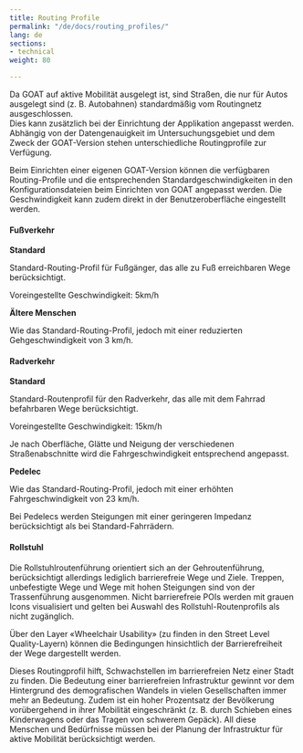 ```yaml
---
title: Routing Profile
permalink: "/de/docs/routing_profiles/"
lang: de
sections:
- technical
weight: 80

---
```

Da GOAT auf aktive Mobilität ausgelegt ist, sind Straßen, die nur für Autos ausgelegt sind (z. B. Autobahnen) standardmäßig vom Routingnetz ausgeschlossen.  
 Dies kann zusätzlich bei der Einrichtung der Applikation angepasst werden. Abhängig von der Datengenauigkeit im Untersuchungsgebiet und dem Zweck der GOAT-Version stehen unterschiedliche Routingprofile zur Verfügung.  
   
 Beim Einrichten einer eigenen GOAT-Version können die verfügbaren Routing-Profile und die entsprechenden Standardgeschwindigkeiten in den Konfigurationsdateien beim Einrichten von GOAT angepasst werden. Die Geschwindigkeit kann zudem direkt in der Benutzeroberfläche eingestellt werden.

#### Fußverkehr

<b>Standard</b>

Standard-Routing-Profil für Fußgänger, das alle zu Fuß erreichbaren Wege berücksichtigt.

Voreingestellte Geschwindigkeit: 5km/h

<b>Ältere Menschen</b>

Wie das Standard-Routing-Profil, jedoch mit einer reduzierten Gehgeschwindigkeit von 3 km/h.

#### Radverkehr

<b>Standard</b>

Standard-Routenprofil für den Radverkehr, das alle mit dem Fahrrad befahrbaren Wege berücksichtigt.

Voreingestellte Geschwindigkeit: 15km/h

Je nach Oberfläche, Glätte und Neigung der verschiedenen Straßenabschnitte wird die Fahrgeschwindigkeit entsprechend angepasst.

<b>Pedelec</b>

Wie das Standard-Routing-Profil, jedoch mit einer erhöhten Fahrgeschwindigkeit von 23 km/h.

Bei Pedelecs werden Steigungen mit einer geringeren Impedanz berücksichtigt als bei Standard-Fahrrädern.

#### Rollstuhl

Die Rollstuhlroutenführung orientiert sich an der Gehroutenführung, berücksichtigt allerdings lediglich barrierefreie Wege und Ziele. Treppen, unbefestigte Wege und Wege mit hohen Steigungen sind von der Trassenführung ausgenommen. Nicht barrierefreie POIs werden mit grauen Icons visualisiert und gelten bei Auswahl des Rollstuhl-Routenprofils als nicht zugänglich.

Über den Layer «Wheelchair Usability» (zu finden in den Street Level Quality-Layern) können die Bedingungen hinsichtlich der Barrierefreiheit der Wege dargestellt werden.

Dieses Routingprofil hilft, Schwachstellen im barrierefreien Netz einer Stadt zu finden. Die Bedeutung einer barrierefreien Infrastruktur gewinnt vor dem Hintergrund des demografischen Wandels in vielen Gesellschaften immer mehr an Bedeutung. Zudem ist ein hoher Prozentsatz der Bevölkerung vorübergehend in ihrer Mobilität eingeschränkt (z. B. durch Schieben eines Kinderwagens oder das Tragen von schwerem Gepäck). All diese Menschen und Bedürfnisse müssen bei der Planung der Infrastruktur für aktive Mobilität berücksichtigt werden.